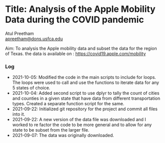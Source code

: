 # Title: Analysis of the Apple Mobility Data during the COVID pandemic  

Atul Preetham  
apreetham@dons.usfca.edu

Aim: To analysis the Apple mobility data and subset the data for the region of
Texas. the data is available on : https://covid19.apple.com/mobility

### Log

* 2021-10-05: Modified the code in the main scripts to include for loops. The loops were used to call and use the functions to iterate data for any 5 states of choice.
* 2021-10-04: Added second script to use dplyr to tally the count of cities and counties in a given state that have data from different transportation types. Created a separate function script for the same.
* 2021-09-22: Initialized git repository for the project and commit all files into it.
* 2021-09-22: A new version of the data file was downloaded and I worked to re factor the code to be more general and to allow for any state to be subset from the larger file.
* 2021-09-07: The data was originally downloaded.
